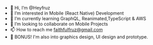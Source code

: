 - 👋 Hi, I’m @Heyfruz
- 👀 I’m interested in Mobile (React Native) Development
- 🌱 I’m currently learning GraphQL, Reanimated,TypeScript & AWS
- 💞️ I’m looking to collaborate on Mobile Projects
- 📫 How to reach me faithfulfruz@gmail.com
- 📱 BONUS! I'm also into graphics design, UI design and prototype.

<!---
Heyfruz/Heyfruz is a ✨ special ✨ repository because its `README.md` (this file) appears on your GitHub profile.
You can click the Preview link to take a look at your changes.
--->
